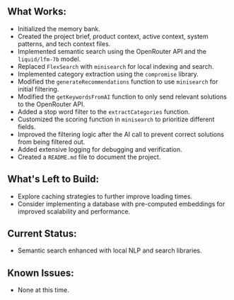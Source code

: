 ## What Works:

*   Initialized the memory bank.
*   Created the project brief, product context, active context, system patterns, and tech context files.
*   Implemented semantic search using the OpenRouter API and the `liquid/lfm-7b` model.
*   Replaced `FlexSearch` with `minisearch` for local indexing and search.
*   Implemented category extraction using the `compromise` library.
*   Modified the `generateRecommendations` function to use `minisearch` for initial filtering.
*   Modified the `getKeywordsFromAI` function to only send relevant solutions to the OpenRouter API.
*   Added a stop word filter to the `extractCategories` function.
*   Customized the scoring function in `minisearch` to prioritize different fields.
*   Improved the filtering logic after the AI call to prevent correct solutions from being filtered out.
*   Added extensive logging for debugging and verification.
*   Created a `README.md` file to document the project.

## What's Left to Build:

*   Explore caching strategies to further improve loading times.
*   Consider implementing a database with pre-computed embeddings for improved scalability and performance.

## Current Status:

*   Semantic search enhanced with local NLP and search libraries.

## Known Issues:

*   None at this time.
